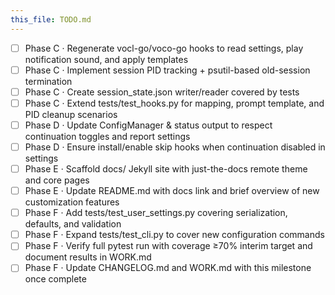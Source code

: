 ```yaml
---
this_file: TODO.md
---
```

- [ ] Phase C · Regenerate vocl-go/voco-go hooks to read settings, play notification sound, and apply templates
- [ ] Phase C · Implement session PID tracking + psutil-based old-session termination
- [ ] Phase C · Create session_state.json writer/reader covered by tests
- [ ] Phase C · Extend tests/test_hooks.py for mapping, prompt template, and PID cleanup scenarios
- [ ] Phase D · Update ConfigManager & status output to respect continuation toggles and report settings
- [ ] Phase D · Ensure install/enable skip hooks when continuation disabled in settings
- [ ] Phase E · Scaffold docs/ Jekyll site with just-the-docs remote theme and core pages
- [ ] Phase E · Update README.md with docs link and brief overview of new customization features
- [ ] Phase F · Add tests/test_user_settings.py covering serialization, defaults, and validation
- [ ] Phase F · Expand tests/test_cli.py to cover new configuration commands
- [ ] Phase F · Verify full pytest run with coverage ≥70% interim target and document results in WORK.md
- [ ] Phase F · Update CHANGELOG.md and WORK.md with this milestone once complete

